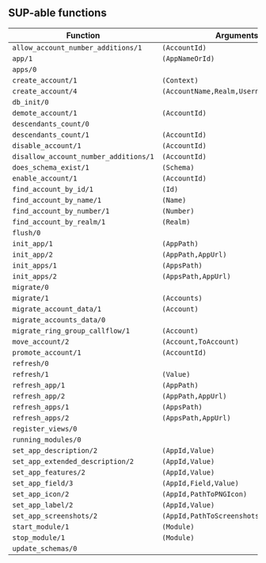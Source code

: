## SUP-able functions

| Function | Arguments | Description |
| -------- | --------- | ----------- |
| `allow_account_number_additions/1` | `(AccountId)` | |
| `app/1` | `(AppNameOrId)` | |
| `apps/0` |  | |
| `create_account/1` | `(Context)` | |
| `create_account/4` | `(AccountName,Realm,Username,Password)` | |
| `db_init/0` |  | |
| `demote_account/1` | `(AccountId)` | |
| `descendants_count/0` |  | |
| `descendants_count/1` | `(AccountId)` | |
| `disable_account/1` | `(AccountId)` | |
| `disallow_account_number_additions/1` | `(AccountId)` | |
| `does_schema_exist/1` | `(Schema)` | |
| `enable_account/1` | `(AccountId)` | |
| `find_account_by_id/1` | `(Id)` | |
| `find_account_by_name/1` | `(Name)` | |
| `find_account_by_number/1` | `(Number)` | |
| `find_account_by_realm/1` | `(Realm)` | |
| `flush/0` |  | |
| `init_app/1` | `(AppPath)` | |
| `init_app/2` | `(AppPath,AppUrl)` | |
| `init_apps/1` | `(AppsPath)` | |
| `init_apps/2` | `(AppsPath,AppUrl)` | |
| `migrate/0` |  | |
| `migrate/1` | `(Accounts)` | |
| `migrate_account_data/1` | `(Account)` | |
| `migrate_accounts_data/0` |  | |
| `migrate_ring_group_callflow/1` | `(Account)` | |
| `move_account/2` | `(Account,ToAccount)` | |
| `promote_account/1` | `(AccountId)` | |
| `refresh/0` |  | |
| `refresh/1` | `(Value)` | |
| `refresh_app/1` | `(AppPath)` | |
| `refresh_app/2` | `(AppPath,AppUrl)` | |
| `refresh_apps/1` | `(AppsPath)` | |
| `refresh_apps/2` | `(AppsPath,AppUrl)` | |
| `register_views/0` |  | |
| `running_modules/0` |  | |
| `set_app_description/2` | `(AppId,Value)` | |
| `set_app_extended_description/2` | `(AppId,Value)` | |
| `set_app_features/2` | `(AppId,Value)` | |
| `set_app_field/3` | `(AppId,Field,Value)` | |
| `set_app_icon/2` | `(AppId,PathToPNGIcon)` | |
| `set_app_label/2` | `(AppId,Value)` | |
| `set_app_screenshots/2` | `(AppId,PathToScreenshotsFolder)` | |
| `start_module/1` | `(Module)` | |
| `stop_module/1` | `(Module)` | |
| `update_schemas/0` |  | |
